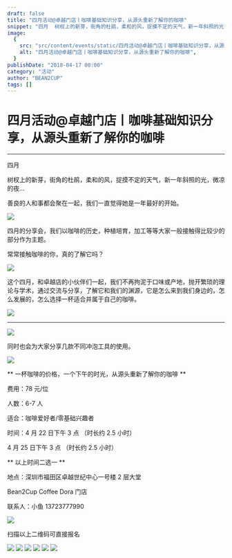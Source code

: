 ```yaml
---
draft: false
title: "四月活动@卓越门店丨咖啡基础知识分享，从源头重新了解你的咖啡"
snippet: "四月  树杈上的新芽，街角的杜鹃，柔和的风，捉摸不定的天气，新一年斜照的光，微凉的夜...善良的人和事都会聚在"
image:
  {
    src: "src/content/events/static/四月活动@卓越门店丨咖啡基础知识分享，从源头重新了解你的咖啡_01.jpeg",
    alt: "四月活动@卓越门店丨咖啡基础知识分享，从源头重新了解你的咖啡",
  }
publishDate: "2018-04-17 00:00"
category: "活动"
author: "BEAN2CUP"
tags: []
---
```


# 四月活动@卓越门店丨咖啡基础知识分享，从源头重新了解你的咖啡

---

四月

树杈上的新芽，街角的杜鹃，柔和的风，捉摸不定的天气，新一年斜照的光，微凉的夜...

善良的人和事都会聚在一起，我们一直觉得她是一年最好的开始。

![](./static/四月活动@卓越门店丨咖啡基础知识分享，从源头重新了解你的咖啡_01.jpeg)

四月的分享会，我们以咖啡的历史，种植培育，加工等等大家一般接触得比较少的部分作为主题。

常常接触咖啡的你，真的了解它吗？

![](./static/四月活动@卓越门店丨咖啡基础知识分享，从源头重新了解你的咖啡_02.png)

这个四月，和卓越店的小伙伴们一起，我们不再拘泥于口味或产地，抛开繁琐的理论与学术，通过交流与分享，了解它和我们的渊源，它是怎么来到我们身边的，怎么发展的，怎么选择一杯适合并属于自己的咖啡。

![](./static/四月活动@卓越门店丨咖啡基础知识分享，从源头重新了解你的咖啡_03.jpeg)

---

![](./static/四月活动@卓越门店丨咖啡基础知识分享，从源头重新了解你的咖啡_04.png)

同时也会为大家分享几款不同冲泡工具的使用。

![](./static/四月活动@卓越门店丨咖啡基础知识分享，从源头重新了解你的咖啡_05.jpeg)

** 一杯咖啡的价格，一个下午的时光，从源头重新了解你的咖啡 **

费用：78 元/位

人数：6-7 人

适合：咖啡爱好者/零基础兴趣者

时间：4 月 22 日下午 3 点 （时长约 2.5 小时）

4 月 25 日下午 3 点 （时长约 2.5 小时）

** 以上时间二选一 **

地点：深圳市福田区卓越世纪中心一号楼 2 层大堂

Bean2Cup Coffee Dora 门店

联系人：小鱼 13723777990

![](./static/四月活动@卓越门店丨咖啡基础知识分享，从源头重新了解你的咖啡_06.jpeg)

扫描以上二维码可直接报名

![](./static/四月活动@卓越门店丨咖啡基础知识分享，从源头重新了解你的咖啡_07.jpg)
![](./static/四月活动@卓越门店丨咖啡基础知识分享，从源头重新了解你的咖啡_08.jpeg)
![](./static/四月活动@卓越门店丨咖啡基础知识分享，从源头重新了解你的咖啡_09.jpeg)
![](./static/四月活动@卓越门店丨咖啡基础知识分享，从源头重新了解你的咖啡_10.jpeg)
![](./static/四月活动@卓越门店丨咖啡基础知识分享，从源头重新了解你的咖啡_11.jpeg)
![](./static/四月活动@卓越门店丨咖啡基础知识分享，从源头重新了解你的咖啡_12.jpeg)
